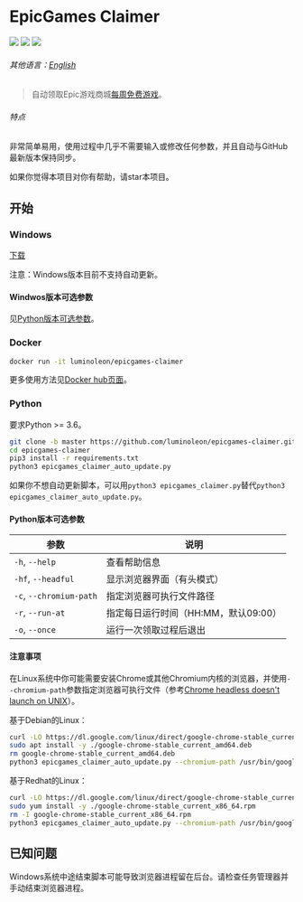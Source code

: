 # EpicGames Claimer

<!-- [START badges] -->

<img src="https://img.shields.io/badge/language-python-3572A5.svg"/>

<img src="https://img.shields.io/github/license/luminoleon/epicgames-claimer.svg"/>

<img src="https://img.shields.io/github/last-commit/luminoleon/epicgames-claimer.svg"/>

<!-- [END badges] -->

###### 其他语言：[English](../README.md)

> 自动领取Epic游戏商城[每周免费游戏](https://www.epicgames.com/store/free-games)。

###### 特点

非常简单易用，使用过程中几乎不需要输入或修改任何参数，并且自动与GitHub最新版本保持同步。

如果你觉得本项目对你有帮助，请star本项目。

## 开始

### Windows

[下载](https://github.com/luminoleon/epicgames-claimer/releases)

注意：Windows版本目前不支持自动更新。

#### Windwos版本可选参数

见[Python版本可选参数](#Python版本可选参数)。

### Docker

``` bash
docker run -it luminoleon/epicgames-claimer
```

更多使用方法见[Docker hub页面](https://hub.docker.com/r/luminoleon/epicgames-claimer)。

### Python

要求Python >= 3.6。

``` bash
git clone -b master https://github.com/luminoleon/epicgames-claimer.git
cd epicgames-claimer
pip3 install -r requirements.txt
python3 epicgames_claimer_auto_update.py
```

如果你不想自动更新脚本，可以用`python3 epicgames_claimer.py`替代`python3 epicgames_claimer_auto_update.py`。

#### Python版本可选参数

| 参数                    | 说明                                |
|------------------------ | ---------------------------------- |
| `-h`, `--help`          | 查看帮助信息                        |
| `-hf`, `--headful`      | 显示浏览器界面（有头模式）           |
| `-c`, `--chromium-path` | 指定浏览器可执行文件路径             |
| `-r`, `--run-at`        | 指定每日运行时间（HH:MM，默认09:00） |
| `-o`, `--once`          | 运行一次领取过程后退出               |

#### 注意事项

在Linux系统中你可能需要安装Chrome或其他Chromium内核的浏览器，并使用`--chromium-path`参数指定浏览器可执行文件（参考[Chrome headless doesn't launch on UNIX](https://github.com/puppeteer/puppeteer/blob/main/docs/troubleshooting.md#chrome-headless-doesnt-launch-on-unix)）。

基于Debian的Linux：

``` bash
curl -LO https://dl.google.com/linux/direct/google-chrome-stable_current_amd64.deb
sudo apt install -y ./google-chrome-stable_current_amd64.deb
rm google-chrome-stable_current_amd64.deb
python3 epicgames_claimer_auto_update.py --chromium-path /usr/bin/google-chrome
```

基于Redhat的Linux：

``` bash
curl -LO https://dl.google.com/linux/direct/google-chrome-stable_current_x86_64.rpm
sudo yum install -y ./google-chrome-stable_current_x86_64.rpm
rm -I google-chrome-stable_current_x86_64.rpm
python3 epicgames_claimer_auto_update.py --chromium-path /usr/bin/google-chrome
```

<!--## 进阶用法

你可以将`epicgames_claimer.py`作为模块导入自己的Python脚本中。

### 最简单用法

``` Python
from epicgames_claimer import epicgames_claimer

claimer = epicgames_claimer()
claimer.login(email, password)
claimer.claim()
claimer.close_browser()
```

### 多账号

``` Python
from epicgames_claimer import epicgames_claimer

claimer_1 = epicgames_claimer(data_dir="user_1")
claimer_1.login(email_1, password_1)
claimer_1.claim()
claimer_1.close_browser()

claimer_2 = epicgames_claimer(data_dir="user_2")
claimer_2.login(email_2, password_2)
claimer_2.claim()
claimer_2.close_browser()

...
```-->

## 已知问题

Windows系统中途结束脚本可能导致浏览器进程留在后台。请检查任务管理器并手动结束浏览器进程。
